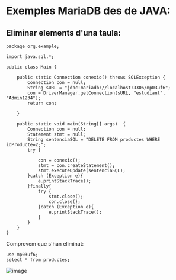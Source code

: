 # Exemples MariaDB des de JAVA:

##  Eliminar elements d'una taula:

```
package org.example;

import java.sql.*;

public class Main {

    public static Connection conexio() throws SQLException {
        Connection con = null;
        String sURL = "jdbc:mariadb://localhost:3306/mp03uf6";
        con = DriverManager.getConnection(sURL, "estudiant", "Admin1234");
        return con;

    }

    public static void main(String[] args)  {
        Connection con = null;
        Statement stmt = null;
        String sentenciaSQL = "DELETE FROM productes WHERE idProducte=2;";
        try {

            con = conexio();
            stmt = con.createStatement();
            stmt.executeUpdate(sentenciaSQL);
        }catch (Exception e){
            e.printStackTrace();
        }finally{
            try {
                stmt.close();
                con.close();
            }catch (Exception e){
                e.printStackTrace();
            }
        }
    }
}
```

Comprovem que s'han eliminat:

```
use mp03uf6;
select * from productes;
```

![image](https://user-images.githubusercontent.com/110727546/213882480-e58a7e28-4ab4-4732-8722-cf6572ddbca7.png)


